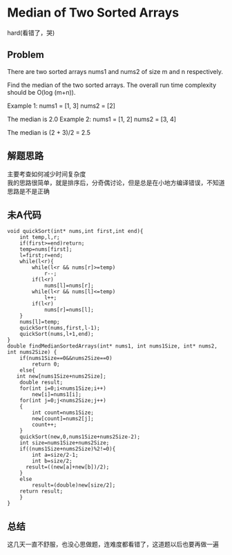 # Median of Two Sorted Arrays
hard(看错了，哭)
## Problem
There are two sorted arrays nums1 and nums2 of size m and n respectively.

Find the median of the two sorted arrays. The overall run time complexity should be O(log (m+n)).

Example 1:
nums1 = [1, 3]
nums2 = [2]

The median is 2.0
Example 2:
nums1 = [1, 2]
nums2 = [3, 4]

The median is (2 + 3)/2 = 2.5
## 解题思路
主要考查如何减少时间复杂度</br>
我的思路很简单，就是排序后，分奇偶讨论，但是总是在小地方编译错误，不知道思路是不是正确
## 未A代码
```
void quickSort(int* nums,int first,int end){  
    int temp,l,r;  
    if(first>=end)return;  
    temp=nums[first];  
    l=first;r=end;  
    while(l<r){  
        while(l<r && nums[r]>=temp)
            r--;  
        if(l<r)
            nums[l]=nums[r];  
        while(l<r && nums[l]<=temp)
            l++;  
        if(l<r)
            nums[r]=nums[l];  
    }  
    nums[l]=temp;  
    quickSort(nums,first,l-1);  
    quickSort(nums,l+1,end);  
}
double findMedianSortedArrays(int* nums1, int nums1Size, int* nums2, int nums2Size) {
    if(nums1Size==0&&nums2Size==0)
        return 0;
    else{
   int new[nums1Size+nums2Size];
    double result;
    for(int i=0;i<nums1Size;i++)
        new[i]=nums1[i];
    for(int j=0;j<nums2Size;j++)
    {
        int count=nums1Size;
        new[count]=nums2[j];
        count++;
    }
    quickSort(new,0,nums1Size+nums2Size-2);
    int size=nums1Size+nums2Size;
    if((nums1Size+nums2Size)%2!=0){
        int a=size/2-1;
        int b=size/2;
      result=((new[a]+new[b])/2);  
    }
    else
        result=(double)new[size/2];
    return result;
    }
}
```
## 总结
这几天一直不舒服，也没心思做题，连难度都看错了，这道题以后也要再做一遍
